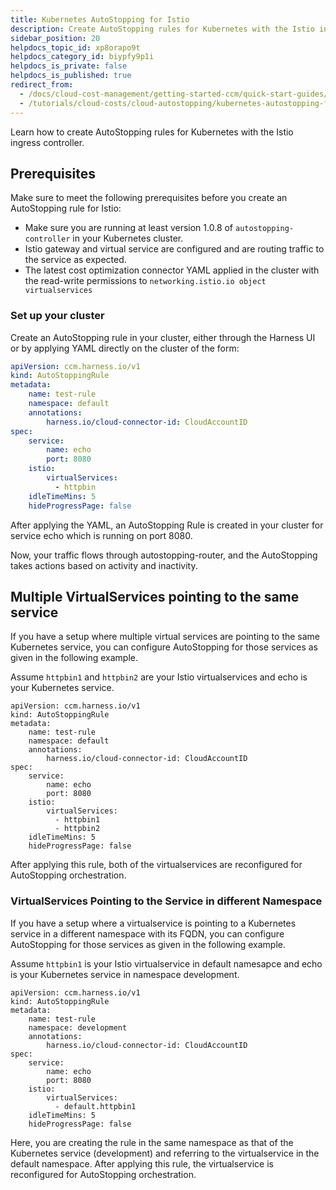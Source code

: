 ```yaml
---
title: Kubernetes AutoStopping for Istio
description: Create AutoStopping rules for Kubernetes with the Istio ingress controller.
sidebar_position: 20
helpdocs_topic_id: xp8orapo9t
helpdocs_category_id: biypfy9p1i
helpdocs_is_private: false
helpdocs_is_published: true
redirect_from:
  - /docs/cloud-cost-management/getting-started-ccm/quick-start-guides/kubernetes-autostopping-for-istio
  - /tutorials/cloud-costs/cloud-autostopping/kubernetes-autostopping-for-istio
---
```


<CTABanner
  buttonText="Learn More"
  title="Continue your learning journey."
  tagline="Take a Cloud Cost Management Certification today!"
  link="/certifications/cloud-cost-management"
  closable={true}
  target="_self"
/>

Learn how to create AutoStopping rules for Kubernetes with the Istio ingress controller.

## Prerequisites

Make sure to meet the following prerequisites before you create an AutoStopping rule for Istio:

- Make sure you are running at least version 1.0.8 of `autostopping-controller` in your Kubernetes cluster.
- Istio gateway and virtual service are configured and are routing traffic to the service as expected.
- The latest cost optimization connector YAML applied in the cluster with the read-write permissions to `networking.istio.io object virtualservices`

### Set up your cluster

Create an AutoStopping rule in your cluster, either through the Harness UI or by applying YAML directly on the cluster of the form:

```yaml
apiVersion: ccm.harness.io/v1
kind: AutoStoppingRule
metadata:
    name: test-rule
    namespace: default
    annotations:
        harness.io/cloud-connector-id: CloudAccountID
spec:
    service:
        name: echo
        port: 8080
    istio:
        virtualServices:
          - httpbin
    idleTimeMins: 5
    hideProgressPage: false
```

After applying the YAML, an AutoStopping Rule is created in your cluster for service echo which is running on port 8080.

Now, your traffic flows through autostopping-router, and the AutoStopping takes actions based on activity and inactivity.

## Multiple VirtualServices pointing to the same service

If you have a setup where multiple virtual services are pointing to the same Kubernetes service, you can configure AutoStopping for those services as given in the following example.

Assume `httpbin1` and `httpbin2` are your Istio virtualservices and echo is your Kubernetes service.

```
apiVersion: ccm.harness.io/v1
kind: AutoStoppingRule
metadata:
    name: test-rule
    namespace: default
    annotations:
        harness.io/cloud-connector-id: CloudAccountID
spec:
    service:
        name: echo
        port: 8080
    istio:
        virtualServices:
          - httpbin1
          - httpbin2
    idleTimeMins: 5
    hideProgressPage: false
```

After applying this rule, both of the virtualservices are reconfigured for AutoStopping orchestration.

### VirtualServices Pointing to the Service in different Namespace

If you have a setup where a virtualservice is pointing to a Kubernetes service in a different namespace with its FQDN, you can configure AutoStopping for those services as given in the following example.

Assume `httpbin1` is your Istio virtualservice in default namesapce and echo is your Kubernetes service in namespace development.

```
apiVersion: ccm.harness.io/v1
kind: AutoStoppingRule
metadata:
    name: test-rule
    namespace: development
    annotations:
        harness.io/cloud-connector-id: CloudAccountID
spec:
    service:
        name: echo
        port: 8080
    istio:
        virtualServices:
          - default.httpbin1
    idleTimeMins: 5
    hideProgressPage: false
```

Here, you are creating the rule in the same namespace as that of the Kubernetes service (development) and referring to the virtualservice in the default namespace. After applying this rule, the virtualservice is reconfigured for AutoStopping orchestration.
